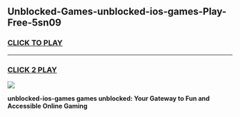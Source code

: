 
## Unblocked-Games-unblocked-ios-games-Play-Free-5sn09
<h3>
<a href="https://premium76.site?title=unblocked-ios-games&ref=18A1">CLICK TO PLAY</a></h3>
<hr>

<h3>
<a href="https://premium76.site?title=unblocked-ios-games&ref=18A1">CLICK 2 PLAY</a>
  
</h3>

<a href="https://premium76.site?title=unblocked-ios-games&ref=18A1"><img src="https://clearcache.store/games.png"></a>


**unblocked-ios-games games unblocked: Your Gateway to Fun and Accessible Online Gaming**
